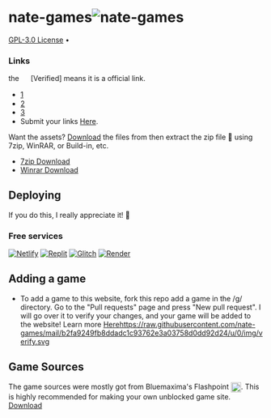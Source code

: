 # nate-games![nate-games](https://github.com/nate-games/nate-games.github.io/assets/131909495/ec753042-8f99-4a29-ae97-041366748059)



[GPL-3.0 License](https://github.com/nate-games/nate-games.github.io/blob/main/LICENSE) • []()


### Links
the <img src="https://github.com/nate-games/nate-games.github.io/assets/131909495/56a7b78e-845b-47ee-958c-0622f78ac4da" width="15" style="vertical-align: middle;"> [Verified] means it is a official link.
- [1](https://nate-games.github.io/)<img src="https://github.com/nate-games/nate-games.github.io/assets/131909495/56a7b78e-845b-47ee-958c-0622f78ac4da" width="15" style="vertical-align: middle;">
- [2](https://nate-games2.github.io/)<img src="https://github.com/nate-games/nate-games.github.io/assets/131909495/56a7b78e-845b-47ee-958c-0622f78ac4da" width="15" style="vertical-align: middle;">
- [3](https://nate-games.netlify.app/)<img src="https://github.com/nate-games/nate-games.github.io/assets/131909495/56a7b78e-845b-47ee-958c-0622f78ac4da" width="15" style="vertical-align: middle;">
- Submit your links [Here](https://docs.google.com/forms/d/e/1FAIpQLSeHFEk4rR1r98SnzdBStOPvv4zAr2OG-RkuajaafaFumVeHlQ/viewform).

Want the assets?
[Download](https://github.com/nate-games/nate-games.github.io/archive/refs/heads/main.zip) the files from then extract the zip file 📁 using 7zip, WinRAR, or Build-in, etc.
- [7zip Download](https://www.7-zip.org/)
- [Winrar Download](https://www.win-rar.com/download.html?&L=0)

## Deploying
If you do this, I really appreciate it! 🙏
### Free services

<a href="https://app.netlify.com/start"><img src="https://www.netlify.com/img/deploy/button.svg" alt="Netlify" /></a>
<a href="https://replit.com/@nate-games/nate-games?v=1"><img src="https://raw.githubusercontent.com/BinBashBanana/deploy-buttons/master/buttons/remade/replit.svg" alt="Replit" /></a>
<a href="https://glitch.com/edit/#!/import/github/nate-games/nate-games.github.io"><img src="https://camo.githubusercontent.com/b9ed2c6d05789a49ac411c259b7659ac0cfa03386be74f91fe6636420115ce98/68747470733a2f2f62696e6261736862616e616e612e6769746875622e696f2f6465706c6f792d627574746f6e732f627574746f6e732f72656d6164652f676c697463682e737667" alt="Glitch" /></a>
<a href="https://dashboard.render.com/select-repo?type=web"><img src="https://camo.githubusercontent.com/f893a13ee397f1e5dfc5f4ae1280a4667ba61e2ee623a0c688436f61523431c5/68747470733a2f2f62696e6261736862616e616e612e6769746875622e696f2f6465706c6f792d627574746f6e732f627574746f6e732f72656d6164652f72656e6465722e737667" alt="Render" /></a>

## Adding a game

- To add a game to this website, fork this repo add a game in the /g/ directory. Go to the "Pull requests" page and press "New pull request". I will go over it to verify your changes, and your game will be added to the website! Learn more [Here](https://docs.github.com/en/get-started/quickstart/contributing-to-projects)https://raw.githubusercontent.com/nate-games/mail/b2fa9249fb8ddadc1c93762e3a03758d0dd92d24/u/0/img/verify.svg
## Game Sources
The game sources were mostly got from Bluemaxima's Flashpoint <img src="https://upload.wikimedia.org/wikipedia/commons/thumb/2/26/BlueMaxima%27s_Flashpoint_logo_-_inverted.svg/2048px-BlueMaxima%27s_Flashpoint_logo_-_inverted.svg.png" width="20" style="vertical-align: middle;">. This is highly recommended for making your own unblocked game site.
[Download](https://bluemaxima.org/flashpoint/)
